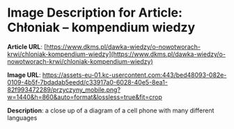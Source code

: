 # Image Description for Article: Chłoniak – kompendium wiedzy
**Article URL**: [https://www.dkms.pl/dawka-wiedzy/o-nowotworach-krwi/chloniak-kompendium-wiedzy](https://www.dkms.pl/dawka-wiedzy/o-nowotworach-krwi/chloniak-kompendium-wiedzy)

**Image URL**: https://assets-eu-01.kc-usercontent.com:443/bed48093-082e-0109-4b5f-7bdadab5eedd/c33917a0-6028-40e5-8ea1-82f993472289/przyczyny_mobile.png?w=1440&h=860&auto=format&lossless=true&fit=crop

**Description**: a close up of a diagram of a cell phone with many different languages
